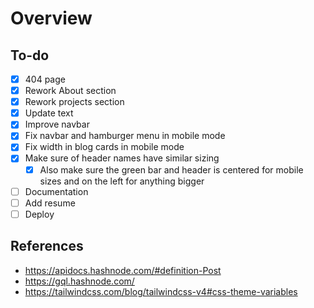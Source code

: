 # Overview

## To-do

- [x] 404 page
- [x] Rework About section
- [x] Rework projects section
- [x] Update text
- [x] Improve navbar
- [x] Fix navbar and hamburger menu in mobile mode
- [x] Fix width in blog cards in mobile mode
- [x] Make sure of header names have similar sizing
    - [x] Also make sure the green bar and header is centered for mobile sizes and on the left for anything bigger
- [ ] Documentation
- [ ] Add resume
- [ ] Deploy

## References
- https://apidocs.hashnode.com/#definition-Post
- https://gql.hashnode.com/
- https://tailwindcss.com/blog/tailwindcss-v4#css-theme-variables